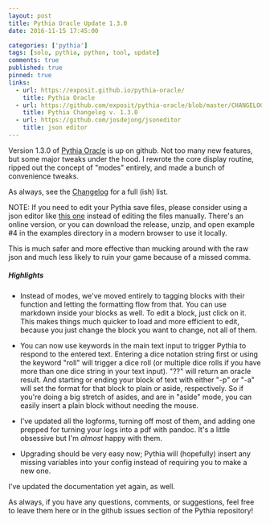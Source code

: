 ```yaml
---
layout: post
title: Pythia Oracle Update 1.3.0
date: 2016-11-15 17:45:00

categories: ['pythia']
tags: [solo, pythia, python, tool, update]
comments: true
published: true
pinned: true
links:
  - url: https://exposit.github.io/pythia-oracle/
    title: Pythia Oracle
  - url: https://github.com/exposit/pythia-oracle/blob/master/CHANGELOG.md
    title: Pythia Changelog v. 1.3.0
  - url: https://github.com/josdejong/jsoneditor
    title: json editor
---
```


Version 1.3.0 of [Pythia Oracle](https://exposit.github.io/pythia-oracle/) is up on github. Not too many new features, but some major tweaks under the hood. I rewrote the core display routine, ripped out the concept of "modes" entirely, and made a bunch of convenience tweaks.

As always, see the [Changelog](https://github.com/exposit/pythia-oracle/blob/master/CHANGELOG.md) for a full (ish) list.
<!--more-->
NOTE: If you need to edit your Pythia save files, please consider using a json editor like [this one](https://github.com/josdejong/jsoneditor) instead of editing the files manually. There's an online version, or you can download the release, unzip, and open example #4 in the examples directory in a modern browser to use it locally.

This is much safer and more effective than mucking around with the raw json and much less likely to ruin your game because of a missed comma.

##### Highlights

* Instead of modes, we've moved entirely to tagging blocks with their function and letting the formatting flow from that. You can use markdown inside your blocks as well. To edit a block, just click on it. This makes things much quicker to load and more efficient to edit, because you just change the block you want to change, not all of them.

* You can now use keywords in the main text input to trigger Pythia to respond to the entered text. Entering a dice notation string first or using the keyword "roll" will trigger a dice roll (or multiple dice rolls if you have more than one dice string in your text input). "??" will return an oracle result. And starting or ending your block of text with either "-p" or "-a" will set the format for that block to plain or aside, respectively. So if you're doing a big stretch of asides, and are in "aside" mode, you can easily insert a plain block without needing the mouse.

* I've updated all the logforms, turning off most of them, and adding one prepped for turning your logs into a pdf with pandoc. It's a little obsessive but I'm *almost* happy with them.

* Upgrading should be very easy now; Pythia will (hopefully) insert any missing variables into your config instead of requiring you to make a new one.

I've updated the documentation yet again, as well.

As always, if you have any questions, comments, or suggestions, feel free to leave them here or in the github issues section of the Pythia repository!

